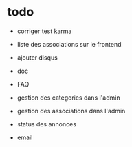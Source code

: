 # todo 
  
  * corriger test karma
  * liste des associations sur le frontend
  * ajouter disqus
  * doc
  * FAQ
  
  * gestion des categories dans l'admin
  * gestion des associations dans l'admin
  * status des annonces
  * email 